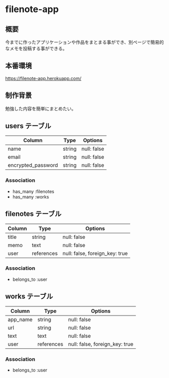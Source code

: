 # filenote-app

## 概要

今までに作ったアプリケーションや作品をまとまる事ができ、別ページで簡易的なメモを投稿する事ができる。

## 本番環境
https://filenote-app.herokuapp.com/

## 制作背景

勉強した内容を簡単にまとめたい。

## users テーブル

| Column             | Type   | Options     |
| ------------------ | ------ | ----------- |
| name               | string | null: false |
| email              | string | null: false |
| encrypted_password | string | null: false |

### Association

- has_many :filenotes
- has_many :works

## filenotes テーブル

| Column | Type       | Options                        |
| ------ | ---------- | ------------------------------ |
| title  | string     | null: false                    |
| memo   | text       | null: false                    |
| user   | references | null: false, foreign_key: true |

### Association

- belongs_to :user

## works テーブル

| Column   | Type       | Options                        |
| -------- | ---------- | ------------------------------ |
| app_name | string     | null: false                    |
| url      | string     | null: false                    |
| text     | text       | null: false                    |
| user     | references | null: false, foreign_key: true |

### Association

- belongs_to :user